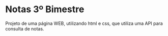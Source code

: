 # Notas 3º Bimestre
Projeto de uma página WEB, utilizando html e css, que utiliza uma API para consulta de notas.
